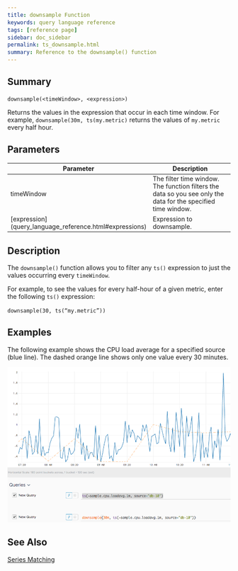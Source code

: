 ```yaml
---
title: downsample Function
keywords: query language reference
tags: [reference page]
sidebar: doc_sidebar
permalink: ts_downsample.html
summary: Reference to the downsample() function
---
```

## Summary
```
downsample(<timeWindow>, <expression>)
```
Returns the values in the expression that occur in each time window. For example, `downsample(30m, ts(my.metric)` returns the values of `my.metric` every half hour.


## Parameters
<table>
<tbody>
<thead>
<tr><th width="20%">Parameter</th><th width="80%">Description</th></tr>
</thead>
<tr>
<td>timeWindow</td>
<td>The filter time window. The function filters the data so you see only the data for the specified time window.  </td>
</tr>
<tr>
<td markdown="span"> [expression](query_language_reference.html#expressions)</td>
<td>Expression to downsample. </td>
</tr>
</tbody>
</table>

## Description

The `downsample()` function allows you to filter any `ts()` expression to just the values occurring every `timeWindow`.

For example, to see the values for every half-hour of a given metric,  enter the following `ts()` expression:

``
downsample(30, ts(“my.metric”))
``

## Examples

The following example shows the CPU load average for a specified source (blue line). The dashed orange line shows only one value every 30 minutes.

![downsample example](images/ts_downsample.png)


## See Also

[Series Matching](query_language_series_matching.html)
